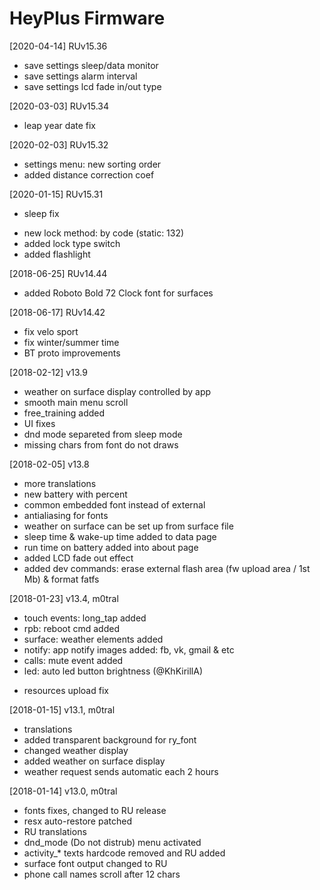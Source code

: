 # HeyPlus Firmware
[2020-04-14] RUv15.36
+ save settings sleep/data monitor
+ save settings alarm interval
+ save settings lcd fade in/out type

[2020-03-03] RUv15.34
+ leap year date fix

[2020-02-03] RUv15.32
+ settings menu: new sorting order
+ added distance correction coef

[2020-01-15] RUv15.31
* sleep fix
+ new lock method: by code (static: 132)
+ added lock type switch
+ added flashlight

[2018-06-25] RUv14.44
+ added Roboto Bold 72 Clock font for surfaces

[2018-06-17] RUv14.42
* fix velo sport
* fix winter/summer time
* BT proto improvements

[2018-02-12] v13.9
+ weather on surface display controlled by app
+ smooth main menu scroll
+ free_training added
+ UI fixes
+ dnd mode separeted from sleep mode
+ missing chars from font do not draws

[2018-02-05] v13.8
+ more translations
+ new battery with percent
+ common embedded font instead of external
+ antialiasing for fonts
+ weather on surface can be set up from surface file
+ sleep time & wake-up time added to data page
+ run time on battery added into about page
+ added LCD fade out effect
+ added dev commands: erase external flash area (fw upload area / 1st Mb) & format fatfs

[2018-01-23] v13.4, m0tral
+ touch events: long_tap added
+ rpb: reboot cmd added
+ surface: weather elements added
+ notify: app notify images added: fb, vk, gmail & etc
+ calls: mute event added
+ led: auto led button brightness (@KhKirillA)
* resources upload fix

[2018-01-15] v13.1, m0tral
+ translations
+ added transparent background for ry_font
+ changed weather display
+ added weather on surface display
+ weather request sends automatic each 2 hours

[2018-01-14] v13.0, m0tral
+ fonts fixes, changed to RU release
+ resx auto-restore patched
+ RU translations
+ dnd_mode (Do not distrub) menu activated
+ activity_* texts hardcode removed and RU added
+ surface font output changed to RU
+ phone call names scroll after 12 chars
